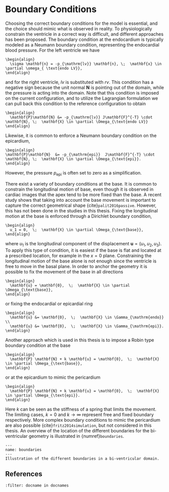 # Boundary Conditions

Choosing the correct boundary conditions for the model is essential,
and the choice should mimic what is observed in reality. To
physiologically constrain the ventricle in a correct way is difficult,
and different approaches has been proposed.
The boundary condition at the endocardium is typically modeled as a
Neumann boundary condition, representing the endocardial blood
pressure. For the left ventricle we have
```{math}
\begin{align}
  \sigma \mathbf{n} = -p_{\mathrm{lv}} \mathbf{n}, \;  \mathbf{x} \in  \partial \omega_{ \text{endo LV}},
\end{align}
```
and for the right ventricle, *lv* is substituted with *rv*.
This condition has a negative sign because the unit normal
$\mathbf{N}$ is pointing out of the domain, while the pressure is
acting into the domain.
Note that this condition is imposed on the current configuration, and
to utilize the Lagrangian formulation we can pull back this condition
to the reference configuration to obtain
```{math}
\begin{align}
  \mathbf{P}\mathbf{N} &= -p_{\mathrm{lv}} J\mathbf{F}^{-T} \cdot \mathbf{N}, \;  \mathbf{X} \in \partial \Omega_{\text{endo LV}}
\end{align}
```
Likewise, it is common to enforce a
Neumann boundary condition on the epicardium,
```{math}
\begin{align}
\mathbf{P}\mathbf{N}  &= -p_{\mathrm{epi}}  J\mathbf{F}^{-T} \cdot \mathbf{N}, \;  \mathbf{X} \in \partial \Omega_{\text{epi}}.
\end{align}
```
However, the pressure $p_{\mathrm{epi}}$ is often set to zero as a
simplification.

There exist a variety of boundary conditions at the base.
It is common to constrain the longitudinal motion of
base, even though it is observed in cardiac images that the apex tend
to be more fixed than the base. A recent study shows that taking into
account the base movement is important to capture the correct
geometrical shape {cite}`palit2016passive`. However, this has not been
done in the studies in this thesis.
Fixing the longitudinal motion at the base is enforced through a
Dirichlet boundary condition,
```{math}
\begin{align}
  u_1 = 0,  \;  \mathbf{X} \in \partial \Omega_{\text{base}},
\end{align}
```
where $u_1$ is the longitudinal component of the displacement $\mathbf{u} =
(u_1, u_2, u_3)$. To apply this type of condition, it is easiest if
the base is flat and located at a prescribed location, for example in
the $x= 0$ plane. Constraining the longitudinal motion of the base
alone is not enough since the ventricle is free to move in the basal
plane. In order to anchor the geometry it is possible to fix the
movement of the base in all directions
```{math}
\begin{align}
  \mathbf{u} = \mathbf{0},  \;  \mathbf{X} \in \partial \Omega_{\text{base}},
\end{align}
```
or fixing the endocardial or epicardial ring
```{math}
\begin{align}
  \mathbf{u} &= \mathbf{0},  \;  \mathbf{X} \in \Gamma_{\mathrm{endo}} \\
  \mathbf{u} &= \mathbf{0},  \;  \mathbf{X} \in \Gamma_{\mathrm{epi}}.
\end{align}
```

Another approach which is used in this thesis is to impose a Robin
type boundary condition at the base
```{math}
\begin{align}
  \mathbf{P} \mathbf{N} + k \mathbf{u} = \mathbf{0},  \;  \mathbf{X} \in \partial \Omega_{\text{base}},
\end{align}
```
or at the epicardium to mimic the pericardium
```{math}
\begin{align}
  \mathbf{P} \mathbf{N} + k \mathbf{u} = \mathbf{0},  \;  \mathbf{X} \in \partial \Omega_{\text{epi}}.
\end{align}
```
Here $k$ can be seen as the stiffness of a spring that limits the
movement. The limiting cases, $k = 0$ and $k \rightarrow
\infty$ represent free and fixed boundary respectively.
More complex boundary conditions to mimic the pericardium are also
possible {cite}`fritz2014simulation`, but not considered in this thesis.
An overview of the location of the different boundaries for the
bi-ventricular geometry is illustrated in {numref}`boundaries`.


```{figure} ./figures/boundaries.png
---
name: boundaries
---
Illustration of the different boundaries in a bi-ventricular domain.
```

## References

```{bibliography}
:filter: docname in docnames
```

